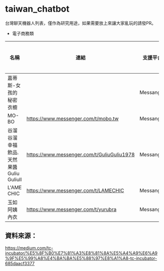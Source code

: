# taiwan_chatbot
台灣聊天機器人列表，僅作為研究用途，如果需要放上來讓大家亂玩的請發PR。

* 電子商務類

名稱                 | 連結 | 支援平台  | 支援語系 | 預覽圖 | 使用的魔法 
---                 | ---                                    | ---      | ---     | ---    | ---
嘉蒂斯-女孩的秘密衣櫥  |                                        |  Messanger    |         |         | E.I.L.I.S
MO-BO               | https://www.messenger.com/t/mobo.tw        | Messanger      |         |         | CHATISFY
谷溜谷溜 幸福飲品.天然果醬 Guliu Guliull | https://www.messenger.com/t/GuliuGuliu1978  | Messanger      |         |         | E.I.L.I.S
L'AME CHIC | https://www.messenger.com/t/LAMECHIC | Messanger      |         |         | E.I.L.I.S
玉如阿姨內衣 | https://www.messenger.com/t/yurubra | Messanger      |         |         | E.I.L.I.S





## 資料來源：
https://medium.com/tc-incubator/%E5%8F%B0%E7%81%A3%E8%81%8A%E5%A4%A9%E6%A9%9F%E5%99%A8%E4%BA%BA%E5%88%97%E8%A1%A8-tc-incubator-685daacf3377
